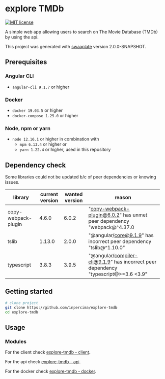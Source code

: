 # explore TMDb

[![MIT license](https://img.shields.io/badge/license-MIT-blue.svg)](./LICENSE.md)

A simple web app allowing users to search on The Movie Database (TMDb) by using the api.

This project was generated with [swaaplate](https://github.com/inpercima/swaaplate) version 2.0.0-SNAPSHOT.

## Prerequisites

### Angular CLI

* `angular-cli 9.1.7` or higher

### Docker

* `docker 19.03.5` or higher
* `docker-compose 1.25.0` or higher

### Node, npm or yarn

* `node 12.16.1` or higher in combination with
  * `npm 6.13.4` or higher or
  * `yarn 1.22.4` or higher, used in this repository

## Dependency check

Some libraries could not be updated b/c of peer dependencies or knowing issues.

| library             | current version | wanted version | reason |
| --------------------| --------------- | -------------- | ------ |
| copy-webpack-plugin | 4.6.0           | 6.0.2          | "copy-webpack-plugin@6.0.2" has unmet peer dependency "webpack@^4.37.0 || ^5.0.0" |
| tslib               | 1.13.0          | 2.0.0          | "@angular/core@9.1.9" has incorrect peer dependency "tslib@^1.10.0" |
| typescript          | 3.8.3           | 3.9.5          | "@angular/compiler-cli@9.1.9" has incorrect peer dependency "typescript@>=3.6 <3.9" |

## Getting started

```bash
# clone project
git clone https://github.com/inpercima/explore-tmdb
cd explore-tmdb
```

## Usage

### Modules

For the client check [explore-tmdb - client](./client).

For the api check [explore-tmdb - api](./api).

For the docker check [explore-tmdb - docker](./README_docker.md).
